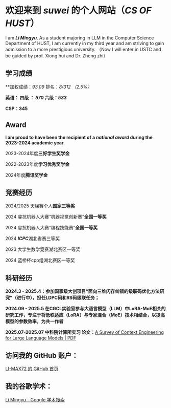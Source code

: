 # **欢迎来到 *suwei* 的个人网站（*CS OF HUST*）**



I am ***Li Mingyu***. As a student majoring in LLM in the Computer Science Department of HUST, I am currently in my third year and am striving to gain admission to a more prestigious university. （Now  I will enter in USTC and be guided by prof. Xiong hui and Dr. Zheng zhi）



## 学习成绩

**加权成绩：*93.09* 排名：*8/*312 （2.5%）** 

**英语： 四级 ： *570* 六级：*533***

**CSP：345**



## **Award**

**I am proud to have been the recipient of a *national award* during the 2023-2024 academic year.**

2023-2024年度**三好学生奖学金**

2022-2023年度**学习优秀奖学金**

2024年度**腾讯奖学金**



## **竞赛经历**



2024/2025 天梯赛个人**国家三等奖**

2024 睿抗机器人大赛“机器视觉创新赛”**全国一等奖**

2024 睿抗机器人大赛“编程技能赛”**全国一等奖**

2024 ***ICPC***湖北省赛三等奖

2023 大学生数学竞赛湖北赛区一等奖

2024 蓝桥杯cpp组湖北赛区一等奖



## 科研经历



**2024.3 - 2025.4：参加国家级大创项目“面向三维闪存纠错的级联码优化方法研究”（进行中），担任LDPC码和RS码级联任务；**

**2024.09 - 2025.5 在CGCL实验室参与大语言模型（LLM）中LoRA-MoE相关的研究工作，专注于将低秩适应（LoRA）与专家混合（MoE）技术相结合，以提高模型的参数效率，为共一作者**

**2025.07-2025.07 中科院计算所实习 论文：**[A Survey of Context Engineering for Large Language Models | PDF](https://arxiv.org/pdf/2507.13334?)



## 访问我的 GitHub 账户：

[LI-MAX72 的 GitHub 首页](https://github.com/LI-MAX72)

## 我的谷歌学术：

[‪Li Mingyu‬ - ‪Google 学术搜索‬](https://scholar.google.com/citations?hl=zh-CN&user=09-bVioAAAAJ)